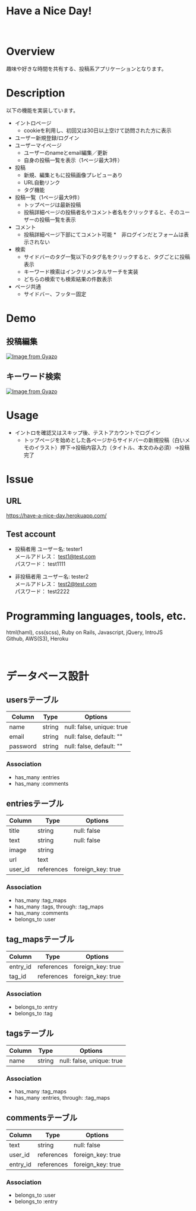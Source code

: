 Have a Nice Day!
====
<br>

# Overview
趣味や好きな時間を共有する、投稿系アプリケーションとなります。

# Description
以下の機能を実装しています。
* イントロページ
  * cookieを利用し、初回又は30日以上空けて訪問された方に表示
* ユーザー新規登録/ログイン
* ユーザーマイページ
  * ユーザーのnameとemail編集／更新
  * 自身の投稿一覧を表示（1ページ最大3件）
* 投稿
  * 新規、編集ともに投稿画像プレビューあり
  * URL自動リンク
  * タグ機能
* 投稿一覧（1ページ最大9件）
  * トップページは最新投稿
  * 投稿詳細ページの投稿者名やコメント者名をクリックすると、そのユーザーの投稿一覧を表示
* コメント
  * 投稿詳細ページ下部にてコメント可能
  *　非ログインだとフォームは表示されない
* 検索
  * サイドバーのタグ一覧以下のタグ名をクリックすると、タグごとに投稿表示
  * キーワード検索はインクリメンタルサーチを実装
  * どちらの検索でも検索結果の件数表示
* ページ共通
  * サイドバー、フッター固定

# Demo
## 投稿編集
[![Image from Gyazo](https://i.gyazo.com/ddb0aba89d1e9794f05a341a5284794d.gif)](https://gyazo.com/ddb0aba89d1e9794f05a341a5284794d)

## キーワード検索
[![Image from Gyazo](https://i.gyazo.com/55c7ac46ba7eb9311eb84cf7f6df1315.gif)](https://gyazo.com/55c7ac46ba7eb9311eb84cf7f6df1315)

# Usage
* イントロを確認又はスキップ後、テストアカウントでログイン
  * トップページを始めとした各ページからサイドバーの新規投稿（白いメモのイラスト）押下→投稿内容入力（タイトル、本文のみ必須）→投稿完了

# Issue
## URL 
https://have-a-nice-day.herokuapp.com/

## Test account
* 投稿者用
ユーザー名: tester1<br>
メールアドレス： test1@test.com<br>
パスワード： test1111<br>

* 非投稿者用
ユーザー名: tester2<br>
メールアドレス： test2@test.com<br>
パスワード： test2222<br>

# Programming languages, tools, etc.
html(haml), css(scss), Ruby on Rails, Javascript, jQuery, IntroJS<br>
Github, AWS(S3), Heroku<br>

<br>

# データベース設計

## usersテーブル
|Column|Type|Options|
|------|----|-------|
|name|string|null: false, unique: true|
|email|string|null: false, default: ""|
|password|string|null: false, default: ""|

### Association
- has_many :entries
- has_many :comments


## entriesテーブル
|Column|Type|Options|
|------|----|-------|
|title|string|null: false|
|text|string|null: false|
|image|string||
|url|text||
|user_id|references|foreign_key: true|

### Association
- has_many :tag_maps
- has_many :tags, through: :tag_maps
- has_many :comments
- belongs_to :user


## tag_mapsテーブル
|Column|Type|Options|
|------|----|-------|
|entry_id|references|foreign_key: true|
|tag_id|references|foreign_key: true|

### Association
- belongs_to :entry
- belongs_to :tag


## tagsテーブル
|Column|Type|Options|
|------|----|-------|
|name|string|null: false, unique: true|

### Association
- has_many :tag_maps
- has_many :entries, through: :tag_maps


## commentsテーブル
|Column|Type|Options|
|------|----|-------|
|text|string|null: false|
|user_id|references|foreign_key: true|
|entry_id|references|foreign_key: true|

### Association
- belongs_to :user
- belongs_to :entry
